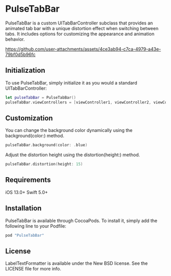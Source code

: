 # PulseTabBar

PulseTabBar is a custom UITabBarController subclass that provides an animated tab bar with a unique distortion effect when switching between tabs. It includes options for customizing the appearance and animation behavior.

https://github.com/user-attachments/assets/4ce3ab94-c7ca-4979-a43e-79bf0d5b96fc

## Initialization
To use PulseTabBar, simply initialize it as you would a standard UITabBarController:
```swift
let pulseTabBar = PulseTabBar()
pulseTabBar.viewControllers = [viewController1, viewController2, viewController3]
```
## Customization
You can change the background color dynamically using the background(color:) method.
```swift
pulseTabBar.background(color: .blue)
```
Adjust the distortion height using the distortion(height:) method.
```swift
pulseTabBar.distortion(height: 15)
```

## Requirements

iOS 13.0+ Swift 5.0+

## Installation

PulseTabBar is available through CocoaPods. To install it, simply add the following line to your Podfile:
```ruby
pod "PulseTabBar"
```

## License

LabelTextFormatter is available under the New BSD license. See the LICENSE file for more info.

